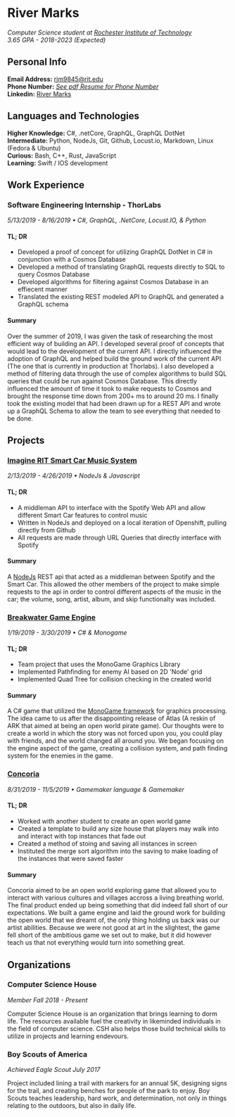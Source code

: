 # River Marks
*Computer Science student at [Rochester Institute of Technology](https://www.rit.edu)* <br>
*3.65 GPA - 2018-2023 (Expected)*

## Personal Info

**Email Address:** rjm9845@rit.edu <br> 
**Phone Number:** [*See pdf Resume for Phone Number*](https://github.com/rmarks6767/Resume/blob/master/River-Marks-Resume.pdf) <br>
**Linkedin:** [River Marks](https://www.linkedin.com/in/rivermarks/)

## Languages and Technologies
**Higher Knowledge:** C#, .netCore, GraphQL, GraphQL DotNet <br>
**Intermediate:** Python, NodeJs, Git, Github, Locust.io, Markdown, Linux (Fedora & Ubuntu) <br>
**Curious:** Bash, C++, Rust, JavaScript <br>
**Learning:** Swift / IOS development <br>

## Work Experience 

### Software Engineering Internship - ThorLabs
*5/13/2019 - 8/16/2019 &bull; C#, GraphQL, .NetCore, Locust.IO, & Python*

#### TL; DR
* Developed a proof of concept for utilizing GraphQL DotNet in C# in conjunction with a Cosmos Database
* Developed a method of translating GraphQL requests directly to SQL to query Cosmos Database
* Developed algorithms for filtering against Cosmos Database in an effiecent manner
* Translated the existing REST modeled API to GraphQL and generated a GraphQL schema <br>

#### Summary
Over the summer of 2019, I was given the task of researching the most efficient way of building an API.  I developed several proof of concepts that would lead to the development of the current API.  I directly influenced the adoption of GraphQL and helped build the ground work of the current API (The one that is currently in production at Thorlabs). I also developed a method of filtering data through the use of complex algorithms to build SQL queries that could be run against Cosmos Database.  This directly influenced the amount of time it took to make requests to Cosmos and brought the response time down from 200+ ms to around 20 ms.  I finally took the existing model that had been drawn up for a REST API and wrote up a GraphQL Schema to allow the team to see everything that needed to be done.

## Projects

### [Imagine RIT Smart Car Music System](https://github.com/rmarks6767/music-system) 
*2/13/2019 - 4/26/2019 &bull; NodeJs & Javascript*

#### TL; DR
* A middleman API to interface with the Spotify Web API and allow different Smart Car features to control music
* Written in NodeJs and deployed on a local iteration of Openshift, pulling directly from Github
* All requests are made through URL Queries that directly interface with Spotify

#### Summary
A [NodeJs](https://nodejs.org/) REST api that acted as a middleman between Spotify and the Smart Car.  This allowed the other members of the project to make simple requests to the api in order to control different aspects of the music in the car; the volume, song, artist, album, and skip functionalty was included.   <br> 

### [Breakwater Game Engine](https://github.com/rmarks6767/Breakwater)
*1/19/2019 - 3/30/2019 &bull; C# & Monogame*<br>

#### TL; DR
* Team project that uses the MonoGame Graphics Library
* Implemented Pathfinding for enemy AI based on 2D 'Node' grid
* Implemented Quad Tree for collision checking in the created world 

#### Summary
A C# game that utilized the [MonoGame framework](http://www.monogame.net/) for graphics processing.  The idea came to us after the disappointing release of Atlas (A reskin of ARK that aimed at being an open world pirate game).  Our thoughts were to create a world in which the story was not forced upon you, you could play with friends, and the world changed all around you.  We began focusing on the engine aspect of the game, creating a collision system, and path finding system for the enemies in the game.  <br>  

### [Concoria](https://github.com/rmarks6767/Concoria) <br>
*8/31/2019 - 11/5/2019 &bull; Gamemaker language & Gamemaker*<br>

#### TL; DR
* Worked with another student to create an open world game
* Created a template to build any size house that players may walk into and interact with top instances that fade out
* Created a method of stoing and saving all instances in screen
* Instituted the merge sort algorithm into the saving to make loading of the instances that were saved faster

#### Summary
Concoria aimed to be an open world exploring game that allowed you to interact with various cultures and villages accross a living breathing world.  The final product ended up being something that did indeed fall short of our expectations.  We built a game engine and laid the ground work for building the open world that we dreamt of, the only thing holding us back was our artist abilities.  Because we were not good at art in the slightest, the game fell short of the ambitious game we set out to make, but it did however teach us that not everything would turn into something great.

## Organizations

### Computer Science House
*Member Fall 2018 - Present*

Computer Science House is an organization that brings learning to dorm life.  The resources available fuel the creativity in likeminded individuals in the field of computer science.  CSH also helps those build technical skills to utilize in projects and learning endevours.

### Boy Scouts of America
*Achieved Eagle Scout July 2017*

Project included lining a trail with markers for an annual 5K, designing signs for the trail, and creating benches for people of the park to enjoy.  Boy Scouts teaches leadership, hard work, and determination, not only in things relating to the outdoors, but also in daily life.

